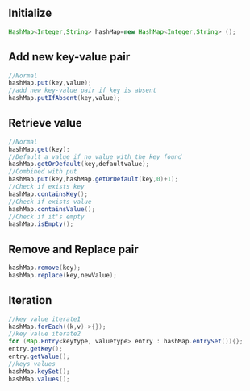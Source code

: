 ## Initialize
```java
HashMap<Integer,String> hashMap=new HashMap<Integer,String> ();
```
## Add new key-value pair
```java
//Normal
hashMap.put(key,value);
//add new key-value pair if key is absent
hashMap.putIfAbsent(key,value);
```
## Retrieve value
```java
//Normal
hashMap.get(key);
//Default a value if no value with the key found
hashMap.getOrDefault(key,defaultvalue);
//Combined with put
hashMap.put(key,hashMap.getOrDefault(key,0)+1);
//Check if exists key
hashMap.containsKey();
//Check if exists value
hashMap.containsValue();
//Check if it's empty
hashMap.isEmpty();
```
## Remove and Replace pair
```java
hashMap.remove(key);
hashMap.replace(key,newValue);
```
## Iteration
```java
//key value iterate1
hashMap.forEach((k,v)->{});
//key value iterate2
for (Map.Entry<keytype, valuetype> entry : hashMap.entrySet()){};
entry.getKey();
entry.getValue();
//keys values
hashMap.keySet();
hashMap.values();

```

